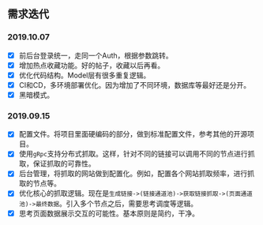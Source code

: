 ## 需求迭代

### 2019.10.07

- [x] 前后台登录统一，走同一个Auth，根据参数跳转。
- [x] 增加热点收藏功能。好的帖子，收藏以后再看。
- [x] 优化代码结构。Model层有很多重复逻辑。
- [x] CI和CD，多环境部署优化。因为增加了不同环境，数据库等最好还是分开。
- [x] 黑暗模式。

### 2019.09.15

- [x] 配置文件。将项目里面硬编码的部分，做到标准配置文件，参考其他的开源项目。
- [x] 使用`gRpc`支持分布式抓取。这样，针对不同的链接可以调用不同的节点进行抓取，保证抓取的可靠性。
- [x] 后台管理，将抓取的网站做到配置化。例如，配置各个网站抓取频率，进行抓取的节点等。
- [x] 优化核心的抓取逻辑。现在是`生成链接->(链接通道池)->获取链接抓取->(页面通道池)->最终数据`。引入多个节点之后，需要思考调度等逻辑。
- [x] 思考页面数据展示交互的可能性。基本原则是简约，干净。